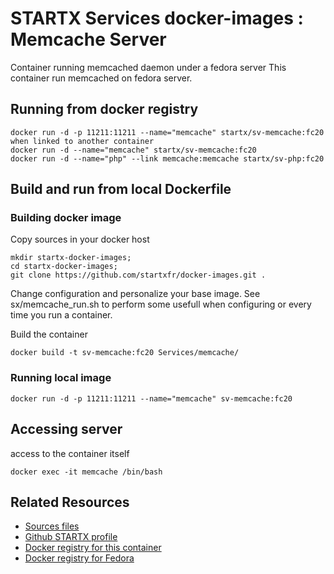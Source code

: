 # STARTX Services docker-images : Memcache Server

Container running memcached daemon under a fedora server
This container run memcached on fedora server. 

## Running from docker registry

	docker run -d -p 11211:11211 --name="memcache" startx/sv-memcache:fc20
	when linked to another container
	docker run -d --name="memcache" startx/sv-memcache:fc20
	docker run -d --name="php" --link memcache:memcache startx/sv-php:fc20

## Build and run from local Dockerfile
### Building docker image
Copy sources in your docker host 

	mkdir startx-docker-images; 
	cd startx-docker-images;
	git clone https://github.com/startxfr/docker-images.git .

Change configuration and personalize your base image. See sx/memcache_run.sh to perform some usefull when configuring or every time you run a container.

Build the container

	docker build -t sv-memcache:fc20 Services/memcache/

### Running local image

	docker run -d -p 11211:11211 --name="memcache" sv-memcache:fc20

## Accessing server
access to the container itself

	docker exec -it memcache /bin/bash

## Related Resources
* [Sources files](https://github.com/startxfr/docker-images/tree/master/Services/memcache)
* [Github STARTX profile](https://github.com/startxfr/docker-images)
* [Docker registry for this container](https://registry.hub.docker.com/u/startx/sv-memcache/)
* [Docker registry for Fedora](https://registry.hub.docker.com/u/fedora/)